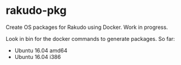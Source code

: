 # rakudo-pkg
Create OS packages for Rakudo using Docker. Work in progress.

Look in bin for the docker commands to generate packages. So far:
- Ubuntu 16.04 amd64
- Ubuntu 16.04 i386
